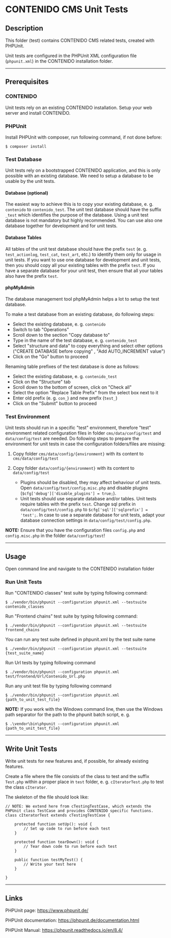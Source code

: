 # CONTENIDO CMS Unit Tests

## Description

This folder (test) contains CONTENIDO CMS related tests, created with PHPUnit.

Unit tests are configured in the PHPUnit XML configuration file (`phpunit.xml`) in the CONTENIDO installation folder.

----

## Prerequisites

### CONTENIDO

Unit tests rely on an existing CONTENIDO installation. Setup your web server and install CONTENIDO.

### PHPUnit

Install PHPUnit with composer, run following command, if not done before:
```
$ composer install
```

### Test Database

Unit tests rely on a bootstrapped CONTENIDO application, and this is only possible with an existing database. We need to setup a database to be usable by the unit tests. 

#### Database (optional)

The easiest way to achieve this is to copy your existing database, e. g. `contenido` to `contenido_test`. The unit test database should have the suffix `_test` which identifies the purpose of the database. Using a unit test database is not mandatory but highly recommended. You can use also one database together for development and for unit tests.

#### Database Tables

All tables of the unit test database should have the prefix `test` (e. g. `test_actionlog`, `test_cat`, `test_art`, etc.) to identify them only for usage in unit tests. If you want to use one database for development and unit tests, then you should copy all your existing tables with the prefix `test`. If you have a separate database for your unit test, then ensure that all your tables also have the prefix `test`.

#### phpMyAdmin

The database management tool phpMyAdmin helps a lot to setup the test database. 

To make a test database from an existing database, do following steps:
- Select the existing database, e. g. `contenido`
- Switch to tab "Operations"
- Scroll down to the section "Copy database to"
- Type in the name of the test database, e. g. `contenido_test`
- Select "structure and data" to copy everything and select other options ("CREATE DATABASE before copying" , "Add AUTO_INCREMENT value")
- Click on the "Go" button to proceed

Renaming table prefixes of the test database is done as follows:
- Select the existing database, e. g. `contenido_test`
- Click on the "Structure" tab
- Scroll down to the bottom of screen, click on "Check all"
- Select the option "Replace Table Prefix" from the select box next to it
- Enter old prefix (e. g. `con_`) and new prefix (`test_`)
- Click on the "Submit" button to proceed

### Test Environment

Unit tests should run in a specific "test" environment, therefore "test" environment related configuration files in folder `cms/data/config/test` and `data/config/test` are needed. Do following steps to prepare the environment for unit tests in case the configuration folders/files are missing:

1. Copy folder `cms/data/config/{environment}` with its content to `cms/data/config/test`

2. Copy folder `data/config/{environment}` with its content to `data/config/test`
    - Plugins should be disabled, they may affect behaviour of unit tests. Open `data/config/test/config.misc.php` and disable plugins (`$cfg['debug']['disable_plugins'] = true;`).
    - Unit tests should use separate database and/or tables. Unit tests require tables with the prefix `test`. Change sql prefix in `data/config/test/config.php` to `$cfg['sql']['sqlprefix'] = 'test';`. In case to use a separate database for unit tests, adapt your database connection settings in `data/config/test/config.php`.

**NOTE:**
Ensure that you have the configuration files `config.php` and `config.misc.php` in the folder `data/config/test`!

----

## Usage

Open command line and navigate to the CONTENIDO installation folder

### Run Unit Tests

Run "CONTENIDO classes" test suite by typing following command:
```
$ ./vendor/bin/phpunit --configuration phpunit.xml --testsuite contenido_classes
```

Run "Frontend chains" test suite by typing following command:
```
$ ./vendor/bin/phpunit --configuration phpunit.xml --testsuite frontend_chains
```

You can run any test suite defined in phpunit.xml by the test suite name
```
$ ./vendor/bin/phpunit --configuration phpunit.xml --testsuite {test_suite_name}
```

Run Url tests by typing following command
```
$ ./vendor/bin/phpunit --configuration phpunit.xml test/frontend/Url/Contenido_Url.php
```

Run any unit test file by typing following command
```
$ ./vendor/bin/phpunit --configuration phpunit.xml {path_to_unit_test_file}
```

**NOTE:**
If you work with the Windows command line, then use the Windows path separator for the path to the phpunit batch script, e. g.
```
$ .\vendor\bin\phpunit --configuration phpunit.xml {path_to_unit_test_file}
```

----

## Write Unit Tests

Write unit tests for new features and, if possible, for already existing features.

Create a file where the file consists of the class to test and the suffix `Test.php` within a proper place in `test` folder, e. g. `cIteratorTest.php` to test the class `cIterator`.

The skeleton of the file should look like:
```
// NOTE: We extend here from cTestingTestCase, which extends the PHPUnit class TestCase and provides CONTENIDO specific functions.
class cIteratorTest extends cTestingTestCase {

    protected function setUp(): void {
        // Set up code to run before each test
    }

    protected function tearDown(): void {
        // Tear down code to run before each test
    }

    public function testMyTest() {
        // Write your test here
    }
    
}
```


----

## Links

PHPUnit page:
https://www.phpunit.de/

PHPUnit documentation:
https://phpunit.de/documentation.html

PHPUnit Manual:
https://phpunit.readthedocs.io/en/8.4/
